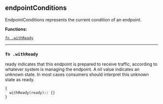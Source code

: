 
## endpointConditions
EndpointConditions represents the current condition of an endpoint.

**Functions:**

[`fn .withReady`](#fn-withready)  

---


### `fn .withReady`
ready indicates that this endpoint is prepared to receive traffic, according to whatever system is managing the endpoint. A nil value indicates an unknown state. In most cases consumers should interpret this unknown state as ready.
```jsonnet
{
  withReady(ready):: {}
}
```


